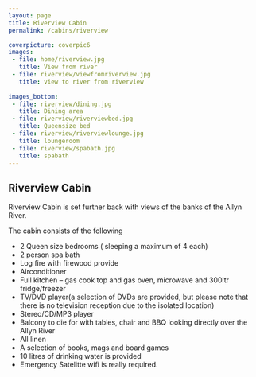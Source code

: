 ```yaml
---
layout: page
title: Riverview Cabin
permalink: /cabins/riverview

coverpicture: coverpic6
images:
 - file: home/riverview.jpg
   title: View from river   
 - file: riverview/viewfromriverview.jpg
   title: view to river from riverview
 
images_bottom:
 - file: riverview/dining.jpg
   title: Dining area
 - file: riverview/riverviewbed.jpg
   title: Queensize bed 
 - file: riverview/riverviewlounge.jpg
   title: loungeroom
 - file: riverview/spabath.jpg
   title: spabath
---
```


## Riverview Cabin

Riverview Cabin is set further back with views of the banks of the Allyn River.

The cabin consists of the following

- 2 Queen size bedrooms ( sleeping a maximum of 4 each)
- 2 person spa bath
- Log fire with firewood provide
- Airconditioner
- Full kitchen – gas cook top and gas oven, microwave and 300ltr fridge/freezer
- TV/DVD player(a selection of DVDs are provided, but please note that there is no television reception due to the isolated location) 
- Stereo/CD/MP3 player 
- Balcony to die for with tables, chair and BBQ looking directly over the Allyn River
- All linen
- A selection of books, mags and board games
- 10 litres of drinking water is provided
- Emergency Satelitte wifi is really required.

    
